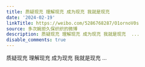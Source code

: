 ```yaml
---
title: 质疑现充 理解现充 成为现充 我就是现充
date: '2024-02-19'
linkTitle: https://weibo.com/5286768287/O1ornoV0s
source: 多次婉拒久保织织的微博
description: 质疑现充 理解现充 成为现充 我就是现充  ...
disable_comments: true
---
```

质疑现充 理解现充 成为现充 我就是现充  ...